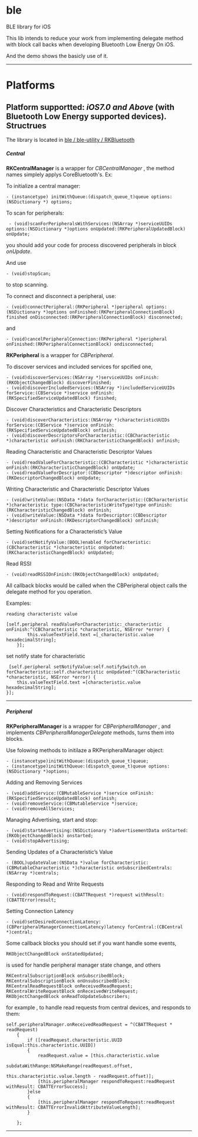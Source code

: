 
ble
===

BLE library for iOS

This lib intends to reduce your work from implementing delegate method with block call backs when developing Bluetooth Low Energy On iOS.

And the demo shows the basicly use of it.

----------
Platforms
===

Platform supportted: *iOS7.0 and Above* (with Bluetooth Low Energy supported devices).
Structrues
-------
The library is located in [ble / ble-utility / RKBluetooth](https://github.com/ruiking/ble/tree/develop/ble-utility/RKBluetooth)

##### <i class="icon-folder-open"></i>Central
**RKCentralManager** is a wrapper for *CBCentralManager* , the method names simplely applys CoreBluetooth's. Ex:

To initialize a central manager:

    - (instancetype) initWithQueue:(dispatch_queue_t)queue options:(NSDictionary *) options;
To scan for peripherals:
    
     - (void)scanForPeripheralsWithServices:(NSArray *)serviceUUIDs options:(NSDictionary *)options onUpdated:(RKPeripheralUpdatedBlock) onUpdate;
you should add your code for process discovered peripherals in block *onUpdate*. 

And use 

    - (void)stopScan;
to stop scanning.

To connect and disconnect a peripheral, use:
    
    - (void)connectPeripheral:(RKPeripheral *)peripheral options:(NSDictionary *)options onFinished:(RKPeripheralConnectionBlock) finished onDisconnected:(RKPeripheralConnectionBlock) disconnected;
    
and
    
    - (void)cancelPeripheralConnection:(RKPeripheral *)peripheral onFinished:(RKPeripheralConnectionBlock) ondisconnected;

**RKPeripheral** is a wrapper for *CBPeripheral*.

To discover services and included services for spcified one,

    - (void)discoverServices:(NSArray *)serviceUUIDs onFinish:(RKObjectChangedBlock) discoverFinished;
    - (void)discoverIncludedServices:(NSArray *)includedServiceUUIDs forService:(CBService *)service onFinish:(RKSpecifiedServiceUpdatedBlock) finished;

Discover Characteristics and Characteristic Descriptors

    - (void)discoverCharacteristics:(NSArray *)characteristicUUIDs forService:(CBService *)service onFinish:(RKSpecifiedServiceUpdatedBlock) onfinish;
    - (void)discoverDescriptorsForCharacteristic:(CBCharacteristic *)characteristic onFinish:(RKCharacteristicChangedBlock) onfinish;

Reading Characteristic and Characteristic Descriptor Values

    - (void)readValueForCharacteristic:(CBCharacteristic *)characteristic onFinish:(RKCharacteristicChangedBlock) onUpdate;
    - (void)readValueForDescriptor:(CBDescriptor *)descriptor onFinish:(RKDescriptorChangedBlock) onUpdate;

Writing Characteristic and Characteristic Descriptor Values
    
    - (void)writeValue:(NSData *)data forCharacteristic:(CBCharacteristic *)characteristic type:(CBCharacteristicWriteType)type onFinish:(RKCharacteristicChangedBlock) onfinish;
    - (void)writeValue:(NSData *)data forDescriptor:(CBDescriptor *)descriptor onFinish:(RKDescriptorChangedBlock) onfinish;

Setting Notifications for a Characteristic’s Value

    - (void)setNotifyValue:(BOOL)enabled forCharacteristic:(CBCharacteristic *)characteristic onUpdated:(RKCharacteristicChangedBlock) onUpdated;

Read RSSI

    - (void)readRSSIOnFinish:(RKObjectChangedBlock) onUpdated;

All callback blocks would be called when the CBPeripheral object calls the delegate method for you operation.

Examples:
    
    reading characteristc value
    
    [self.peripheral readValueForCharacteristic:_characteristic onFinish:^(CBCharacteristic *characteristic, NSError *error) {
            this.valueTextField.text =[_characteristic.value hexadecimalString];
        }];
    
set notify state for characteristic
    
     [self.peripheral setNotifyValue:self.notifySwitch.on forCharacteristic:self.characteristic onUpdated:^(CBCharacteristic *characteristic, NSError *error) {
        this.valueTextField.text =[characteristic.value hexadecimalString];
    }];

----
##### <i class="icon-folder-open"></i>Peripheral
**RKPeripheralManager** is a wrapper for *CBPeripheralManager* , and implements *CBPeripheralManagerDelegate*  methods, turns them into blocks.

Use folowing methods to initilaze a RKPeripheralManager object:

    - (instancetype)initWithQueue:(dispatch_queue_t)queue;
    - (instancetype)initWithQueue:(dispatch_queue_t)queue options:(NSDictionary *)options;

Adding and Removing Services

    - (void)addService:(CBMutableService *)service onFinish:(RKSpecifiedServiceUpdatedBlock) onfinish;
    - (void)removeService:(CBMutableService *)service;
    - (void)removeAllServices;

Managing Advertising, start and stop:

    - (void)startAdvertising:(NSDictionary *)advertisementData onStarted:(RKObjectChangedBlock) onstarted;
    - (void)stopAdvertising;

Sending Updates of a Characteristic’s Value

    - (BOOL)updateValue:(NSData *)value forCharacteristic:(CBMutableCharacteristic *)characteristic onSubscribedCentrals:(NSArray *)centrals;

Responding to Read and Write Requests

    - (void)respondToRequest:(CBATTRequest *)request withResult:(CBATTError)result;

Setting Connection Latency

    - (void)setDesiredConnectionLatency:(CBPeripheralManagerConnectionLatency)latency forCentral:(CBCentral *)central;
    
Some callback blocks you should set if you want handle some events,

    RKObjectChangedBlock onStatedUpdated;
    
is used for handle peripheral manager state change, and others

    RKCentralSubscriptionBlock onSubscribedBlock;
    RKCentralSubscriptionBlock onUnsubscribedBlock;
    RKCentralReadRequestBlock onReceivedReadRequest;
    RKCentralWriteRequestBlock onReceivedWriteRequest;
    RKObjectChangedBlock onReadToUpdateSubscribers;

for example , to handle read requests from central devices, and responds to them:

    self.peripheralManager.onReceivedReadRequest = ^(CBATTRequest * readRequest)
        {
            if ([readRequest.characteristic.UUID isEqual:this.characteristic.UUID])
            {
                readRequest.value = [this.characteristic.value
                                 subdataWithRange:NSMakeRange(readRequest.offset,
                                                              this.characteristic.value.length - readRequest.offset)];
                [this.peripheralManager respondToRequest:readRequest withResult: CBATTErrorSuccess];
            }else
            {
                [this.peripheralManager respondToRequest:readRequest withResult: CBATTErrorInvalidAttributeValueLength];
            }
            
        };


---------

